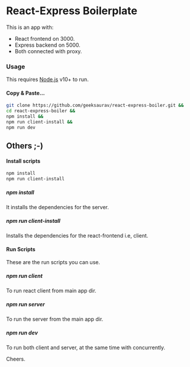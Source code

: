 # React-Express Boilerplate

This is an app with:

  - React frontend on 3000.
  - Express backend on 5000.
  - Both connected with proxy.

### Usage

This requires [Node.js](https://nodejs.org/) v10+ to run.

#### Copy & Paste...
```sh
git clone https://github.com/geeksaurav/react-express-boiler.git &&
cd react-express-boiler &&
npm install &&
npm run client-install &&
npm run dev
```

## Others ;-)
#### Install scripts
```sh
npm install
npm run client-install
```
##### npm install
It installs the dependencies for the server.

##### npm run client-install
Installs the dependencies for the react-frontend i.e, client.

#### Run Scripts
These are the run scripts you can use.

##### npm run client
To run react client from main app dir.

##### npm run server
To run the server from the main app dir.

##### npm run dev
To run both client and server, at the same time with concurrently.

Cheers.
